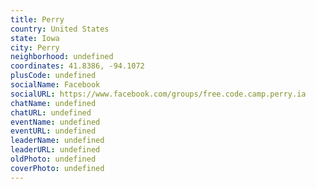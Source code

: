 ```yaml
---
title: Perry
country: United States
state: Iowa
city: Perry
neighborhood: undefined
coordinates: 41.8386, -94.1072
plusCode: undefined
socialName: Facebook
socialURL: https://www.facebook.com/groups/free.code.camp.perry.ia
chatName: undefined
chatURL: undefined
eventName: undefined
eventURL: undefined
leaderName: undefined
leaderURL: undefined
oldPhoto: undefined
coverPhoto: undefined
---
```

